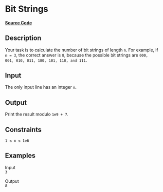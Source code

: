 # Bit Strings

#### [Source Code](https://github.com/beephsupreme/cses-rust/blob/master/src/solutions/bit_strings.rs)

## Description

Your task is to calculate the number of bit strings of length `n`. For example, if `n = 3`, the correct answer is `8`,
because the possible bit strings are `000, 001, 010, 011, 100, 101, 110, and 111`.

## Input

The only input line has an integer `n`.

## Output

Print the result modulo `1e9 + 7`.

## Constraints

`1 ≤ n ≤ 1e6`

## Examples

Input  
`3`

Output  
`8`
